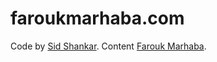 # faroukmarhaba.com
Code by [Sid Shankar](http://sidshankar.com).
Content [Farouk Marhaba](http://faroukmarhaba.com).
